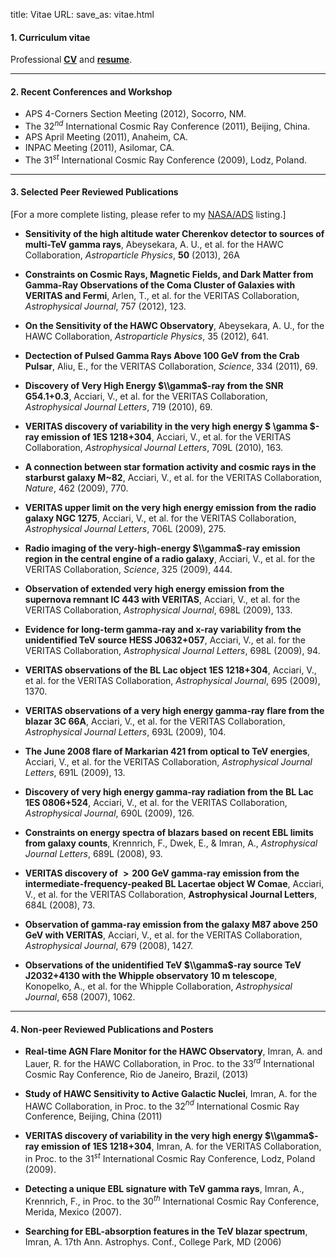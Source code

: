 title: Vitae
URL:
save_as: vitae.html

#### 1. Curriculum vitae  
Professional **[CV]({filename}/pdfs/curr_vitae.pdf)** and
**[resume]({filename}/pdfs/resume.pdf)**.

----

#### 2. Recent Conferences and Workshop

-   APS 4-Corners Section Meeting (2012), Socorro, NM. 
-   The 32$^{nd}$ International Cosmic Ray Conference (2011), Beijing, China.
-   APS April Meeting (2011), Anaheim, CA. 
-   INPAC Meeting (2011), Asilomar, CA. 
-   The 31$^{st}$ International Cosmic Ray Conference (2009), Lodz, Poland.

----

#### 3. Selected Peer Reviewed Publications 
[For a more complete listing, please refer to my
[NASA/ADS](http://adsabs.harvard.edu/cgi-bin/nph-abs_connect?db_key=AST&db_key=PRE&qform=AST&arxiv_sel=astro-ph&arxiv_sel=cond-mat&arxiv_sel=cs&arxiv_sel=gr-qc&arxiv_sel=hep-ex&arxiv_sel=hep-lat&arxiv_sel=hep-ph&arxiv_sel=hep-th&arxiv_sel=math&arxiv_sel=math-ph&arxiv_sel=nlin&arxiv_sel=nucl-ex&arxiv_sel=nucl-th&arxiv_sel=physics&arxiv_sel=quant-ph&arxiv_sel=q-bio&sim_query=YES&ned_query=YES&adsobj_query=YES&aut_logic=OR&obj_logic=OR&author=imran%2C+a&object=&start_mon=&start_year=&end_mon=&end_year=&ttl_logic=OR&title=&txt_logic=OR&text=&nr_to_return=200&start_nr=1&jou_pick=ALL&ref_stems=&data_and=ALL&group_and=ALL&start_entry_day=&start_entry_mon=&start_entry_year=&end_entry_day=&end_entry_mon=&end_entry_year=&min_score=&sort=SCORE&data_type=SHORT&aut_syn=YES&ttl_syn=YES&txt_syn=YES&aut_wt=1.0&obj_wt=1.0&ttl_wt=0.3&txt_wt=3.0&aut_wgt=YES&obj_wgt=YES&ttl_wgt=YES&txt_wgt=YES&ttl_sco=YES&txt_sco=YES&version=1)
listing.]

-   **Sensitivity of the high altitude water Cherenkov detector to sources of multi-TeV gamma rays**, Abeysekara, A. U., et al. for the HAWC Collaboration, *Astroparticle Physics*, **50** (2013), 26A 

-   **Constraints on Cosmic Rays, Magnetic Fields, and Dark Matter from Gamma-Ray Observations of the Coma Cluster of Galaxies with VERITAS and Fermi**, Arlen, T., et al. for the VERITAS Collaboration, *Astrophysical Journal*, 757 (2012), 123.

-  **On the Sensitivity of the HAWC Observatory**, Abeysekara, A. U., for the HAWC Collaboration, *Astroparticle Physics*, 35 (2012), 641.

-  **Dectection of Pulsed Gamma Rays Above 100 GeV from the Crab Pulsar**, Aliu, E., for the VERITAS Collaboration, *Science*, 334 (2011), 69.

-  **Discovery of Very High Energy $\\gamma$-ray from the SNR G54.1+0.3**, Acciari, V., et al. for the VERITAS Collaboration, *Astrophysical Journal Letters*, 719 (2010), 69.

-  **VERITAS discovery of variability in the very high energy $ \\gamma $-ray emission of 1ES 1218+304**, Acciari, V., et al. for the VERITAS Collaboration, *Astrophysical Journal Letters*, 709L (2010), 163.

-  **A connection between star formation activity and cosmic rays in the starburst galaxy M~82**, Acciari, V., et al. for the VERITAS Collaboration, *Nature*, 462 (2009), 770.

-  **VERITAS upper limit on the very high energy emission from the radio galaxy NGC 1275**, Acciari, V., et al. for the VERITAS Collaboration, *Astrophysical Journal Letters*, 706L (2009), 275.

-  **Radio imaging of the very-high-energy $\\gamma$-ray emission region in the central engine of a radio galaxy**, Acciari, V., et al. for the VERITAS Collaboration, *Science*, 325 (2009), 444.

-  **Observation of extended very high energy emission from the supernova remnant IC 443 with VERITAS**, Acciari, V., et al. for the VERITAS Collaboration, *Astrophysical Journal*, 698L (2009), 133.

-  **Evidence for long-term gamma-ray and x-ray variability from the unidentified TeV source HESS J0632+057**, Acciari, V., et al. for the VERITAS Collaboration, *Astrophysical Journal Letters*, 698L (2009), 94.

-  **VERITAS observations of the BL Lac object 1ES 1218+304**, Acciari, V., et al. for the VERITAS Collaboration, *Astrophysical Journal*, 695 (2009), 1370.

-  **VERITAS observations of a very high energy gamma-ray flare from the blazar 3C 66A**, Acciari, V., et al. for the VERITAS Collaboration, *Astrophysical Journal Letters*, 693L (2009), 104.

-  **The June 2008 flare of Markarian 421 from optical to TeV energies**, Acciari, V., et al. for the VERITAS Collaboration, *Astrophysical Journal Letters*, 691L (2009), 13.

-  **Discovery of very high energy gamma-ray radiation from the BL Lac 1ES 0806+524**, Acciari, V., et al. for the VERITAS Collaboration, *Astrophysical Journal*, 690L (2009), 126.

 -  **Constraints on energy spectra of blazars based on recent EBL limits from galaxy counts**, Krennrich, F., Dwek, E., & Imran, A., *Astrophysical Journal Letters*, 689L (2008), 93.


-  **VERITAS discovery of $>200$ GeV gamma-ray emission from the intermediate-frequency-peaked BL Lacertae object W Comae**, Acciari, V., et al. for the VERITAS Collaboration, **Astrophysical Journal Letters**, 684L (2008), 73.

 -  **Observation of gamma-ray emission from the galaxy M87 above 250 GeV with VERITAS**, Acciari, V., et al. for the VERITAS Collaboration, *Astrophysical Journal*, 679 (2008), 1427.

-  **Observations of the unidentified TeV $\\gamma$-ray source TeV J2032+4130 with the Whipple observatory 10 m telescope**, Konopelko, A., et al. for the Whipple Collaboration, *Astrophysical Journal*, 658 (2007), 1062.

-----
#### 4. Non-peer Reviewed Publications and Posters  
-  **Real-time AGN Flare Monitor for the HAWC Observatory**, Imran, A. and Lauer,
   R. for the HAWC Collaboration, in Proc. to the 33$^{rd}$ International Cosmic
   Ray Conference, Rio de Janeiro, Brazil, (2013)

-  **Study of HAWC Sensitivity to Active Galactic Nuclei**, Imran, A. for the HAWC Collaboration, in Proc. to the 32$^{nd}$ International Cosmic Ray Conference, Beijing, China (2011)

-  **VERITAS discovery of variability in the very high energy $\\gamma$-ray emission of 1ES 1218+304**,  Imran, A. for the VERITAS Collaboration, in Proc. to the 31$^{st}$ International Cosmic Ray Conference, Lodz, Poland (2009).

-  **Detecting a unique EBL signature with TeV gamma rays**, Imran, A., Krennrich, F., in Proc. to the 30$^{th}$ International Cosmic Ray Conference, Merida, Mexico (2007).

-  **Searching for EBL-absorption features in the TeV blazar spectrum**, Imran, A. 17th Ann. Astrophys. Conf., College Park, MD (2006)





